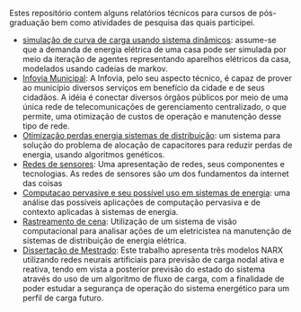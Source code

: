 Estes repositório contem alguns relatórios técnicos para cursos de pós-graduação bem como atividades de pesquisa das quais participei.



- [simulação de curva de carga usando sistema dinâmicos](sistema_dinamico.pdf): assume-se que a demanda de energia elétrica de uma casa pode ser simulada por meio da iteração de agentes representando aparelhos elétricos da casa, modelados usando cadeias de markov.
- [Infovia Municipal](infovia.pdf): A Infovia, pelo seu aspecto técnico, é capaz de prover ao município diversos serviços em benefício da cidade e de seus cidadãos. A idéia é conectar diversos órgãos públicos por meio de uma única rede de telecomunicações de gerenciamento centralizado, o que permite, uma otimização de custos de operação e manutenção desse tipo de rede.
- [Otimização perdas energia sistemas de distribuição](otimização_perdas.pdf): um sistema para solução do problema de alocação de capacitores para reduzir perdas de energia, usando algoritmos genéticos.
- [Redes de sensores](redes_sensores.pdf): Uma apresentação de redes, seus componentes e tecnologias. As redes de sensores são um dos fundamentos da internet das coisas
- [Computacao pervasive e seu possível uso em sistemas de energia](pervasive_energy.pdf): uma análise das possíveis aplicações de computação pervasiva e de contexto aplicadas à sistemas de energia.
- [Rastreamento de cena](cbic2011.pdf): Utilização de um sistema de visão computacional para analisar ações de um eletricistea na manutenção de sistemas de distribuição de energia elétrica.
- [Dissertação de Mestrado](Leite_FranciscoEugeniodeAndrade_M.pdf): Este trabalho apresenta três modelos NARX utilizando redes neurais artificiais para previsão de carga nodal ativa e reativa, tendo em vista a posterior previsão do estado do sistema através do uso de um algoritmo de fluxo de carga, com a finalidade de poder estudar a segurança de operação do sistema energético para um perfil de carga futuro.

